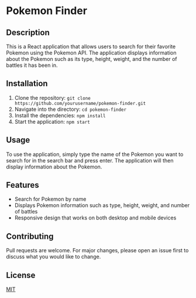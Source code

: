 # Pokemon Finder

## Description
This is a React application that allows users to search for their favorite Pokemon using the Pokemon API. The application displays information about the Pokemon such as its type, height, weight, and the number of battles it has been in.

## Installation
1. Clone the repository: `git clone https://github.com/yourusername/pokemon-finder.git`
2. Navigate into the directory: `cd pokemon-finder`
3. Install the dependencies: `npm install`
4. Start the application: `npm start`

## Usage
To use the application, simply type the name of the Pokemon you want to search for in the search bar and press enter. The application will then display information about the Pokemon.

## Features
- Search for Pokemon by name
- Displays Pokemon information such as type, height, weight, and number of battles
- Responsive design that works on both desktop and mobile devices

## Contributing
Pull requests are welcome. For major changes, please open an issue first to discuss what you would like to change.

## License
[MIT](https://github.com/visionthex/pokedex/blob/main/LICENSE)
